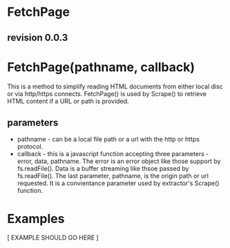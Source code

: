 FetchPage
=========
revision 0.0.3
--------------

# FetchPage(pathname, callback)

This is a method to simplify reading HTML documents from either local disc or via http/https connects. FetchPage() is used by Scrape() to retrieve HTML content if a URL or path is provided.


## parameters

* pathname - can be a local file path or a url with the http or https protocol.
* callback - this is a javascript function accepting three parameters - error, data, pathname. The error is an error object like those support by fs.readFile(). Data is a buffer streaming like thsoe passed by fs.readFile(). The last parameter, pathname, is the origin path or url requested. It is a convientance parameter used by extractor's Scrape() function.

# Examples

[ EXAMPLE SHOULD GO HERE ]
